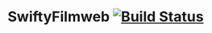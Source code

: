 # SwiftyFilmweb [![Build Status](https://app.bitrise.io/app/23c4b58d28b69483/status.svg?token=NZgtJvHw7iDG8usUGd5ZQg&branch=develop)](https://app.bitrise.io/app/23c4b58d28b69483)
